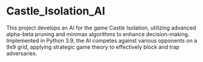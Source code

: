 # Castle_Isolation_AI
This project develops an AI for the game Castle Isolation, utilizing advanced alpha-beta pruning and minimax algorithms to enhance decision-making. Implemented in Python 3.9, the AI competes against various opponents on a 9x9 grid, applying strategic game theory to effectively block and trap adversaries. 
